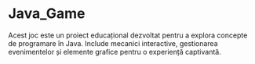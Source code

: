 # Java_Game
Acest joc este un proiect educațional dezvoltat pentru a explora concepte de programare în Java. Include mecanici interactive, gestionarea evenimentelor și elemente grafice pentru o experiență captivantă.
